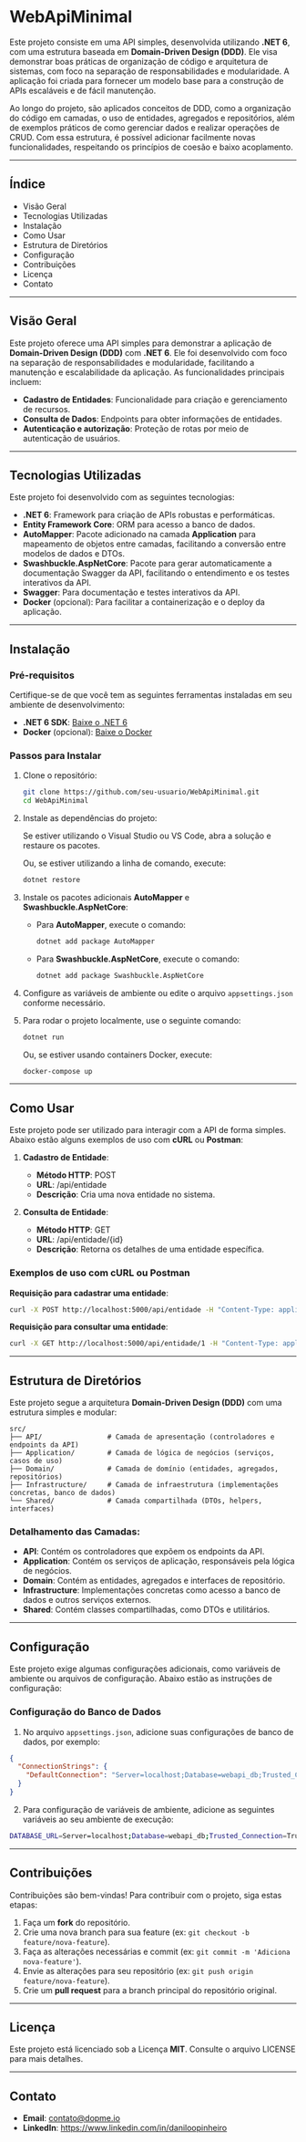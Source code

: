 # WebApiMinimal

Este projeto consiste em uma API simples, desenvolvida utilizando **.NET 6**, com uma estrutura baseada em **Domain-Driven Design (DDD)**. Ele visa demonstrar boas práticas de organização de código e arquitetura de sistemas, com foco na separação de responsabilidades e modularidade. A aplicação foi criada para fornecer um modelo base para a construção de APIs escaláveis e de fácil manutenção.

Ao longo do projeto, são aplicados conceitos de DDD, como a organização do código em camadas, o uso de entidades, agregados e repositórios, além de exemplos práticos de como gerenciar dados e realizar operações de CRUD. Com essa estrutura, é possível adicionar facilmente novas funcionalidades, respeitando os princípios de coesão e baixo acoplamento.

---

## Índice

- Visão Geral
- Tecnologias Utilizadas
- Instalação
- Como Usar
- Estrutura de Diretórios
- Configuração
- Contribuições
- Licença
- Contato

---

## Visão Geral

Este projeto oferece uma API simples para demonstrar a aplicação de **Domain-Driven Design (DDD)** com **.NET 6**. Ele foi desenvolvido com foco na separação de responsabilidades e modularidade, facilitando a manutenção e escalabilidade da aplicação. As funcionalidades principais incluem:

- **Cadastro de Entidades**: Funcionalidade para criação e gerenciamento de recursos.
- **Consulta de Dados**: Endpoints para obter informações de entidades.
- **Autenticação e autorização**: Proteção de rotas por meio de autenticação de usuários.

---

## Tecnologias Utilizadas

Este projeto foi desenvolvido com as seguintes tecnologias:

- **.NET 6**: Framework para criação de APIs robustas e performáticas.
- **Entity Framework Core**: ORM para acesso a banco de dados.
- **AutoMapper**: Pacote adicionado na camada **Application** para mapeamento de objetos entre camadas, facilitando a conversão entre modelos de dados e DTOs.
- **Swashbuckle.AspNetCore**: Pacote para gerar automaticamente a documentação Swagger da API, facilitando o entendimento e os testes interativos da API.
- **Swagger**: Para documentação e testes interativos da API.
- **Docker** (opcional): Para facilitar a containerização e o deploy da aplicação.

---

## Instalação

### Pré-requisitos

Certifique-se de que você tem as seguintes ferramentas instaladas em seu ambiente de desenvolvimento:

- **.NET 6 SDK**: [Baixe o .NET 6](https://dotnet.microsoft.com/download/dotnet/6.0)
- **Docker** (opcional): [Baixe o Docker](https://www.docker.com/get-started)

### Passos para Instalar

1. Clone o repositório:

   ```bash
   git clone https://github.com/seu-usuario/WebApiMinimal.git
   cd WebApiMinimal
   ```

2. Instale as dependências do projeto:

   Se estiver utilizando o Visual Studio ou VS Code, abra a solução e restaure os pacotes.

   Ou, se estiver utilizando a linha de comando, execute:

   ```bash
   dotnet restore
   ```

3. Instale os pacotes adicionais **AutoMapper** e **Swashbuckle.AspNetCore**:

   - Para **AutoMapper**, execute o comando:

     ```bash
     dotnet add package AutoMapper
     ```

   - Para **Swashbuckle.AspNetCore**, execute o comando:

     ```bash
     dotnet add package Swashbuckle.AspNetCore
     ```

4. Configure as variáveis de ambiente ou edite o arquivo `appsettings.json` conforme necessário.

5. Para rodar o projeto localmente, use o seguinte comando:

   ```bash
   dotnet run
   ```

   Ou, se estiver usando containers Docker, execute:

   ```bash
   docker-compose up
   ```

---

## Como Usar

Este projeto pode ser utilizado para interagir com a API de forma simples. Abaixo estão alguns exemplos de uso com **cURL** ou **Postman**:

1. **Cadastro de Entidade**:
   - **Método HTTP**: POST
   - **URL**: /api/entidade
   - **Descrição**: Cria uma nova entidade no sistema.

2. **Consulta de Entidade**:
   - **Método HTTP**: GET
   - **URL**: /api/entidade/{id}
   - **Descrição**: Retorna os detalhes de uma entidade específica.

### Exemplos de uso com cURL ou Postman

**Requisição para cadastrar uma entidade**:

```bash
curl -X POST http://localhost:5000/api/entidade -H "Content-Type: application/json" -d '{"nome": "Entidade Exemplo"}'
```

**Requisição para consultar uma entidade**:

```bash
curl -X GET http://localhost:5000/api/entidade/1 -H "Content-Type: application/json"
```

---

## Estrutura de Diretórios

Este projeto segue a arquitetura **Domain-Driven Design (DDD)** com uma estrutura simples e modular:

```
src/
├── API/                # Camada de apresentação (controladores e endpoints da API)
├── Application/        # Camada de lógica de negócios (serviços, casos de uso)
├── Domain/             # Camada de domínio (entidades, agregados, repositórios)
├── Infrastructure/     # Camada de infraestrutura (implementações concretas, banco de dados)
└── Shared/             # Camada compartilhada (DTOs, helpers, interfaces)

```

### Detalhamento das Camadas:

- **API**: Contém os controladores que expõem os endpoints da API.
- **Application**: Contém os serviços de aplicação, responsáveis pela lógica de negócios.
- **Domain**: Contém as entidades, agregados e interfaces de repositório.
- **Infrastructure**: Implementações concretas como acesso a banco de dados e outros serviços externos.
- **Shared**: Contém classes compartilhadas, como DTOs e utilitários.

---

## Configuração

Este projeto exige algumas configurações adicionais, como variáveis de ambiente ou arquivos de configuração. Abaixo estão as instruções de configuração:

### Configuração do Banco de Dados

1. No arquivo `appsettings.json`, adicione suas configurações de banco de dados, por exemplo:

```json
{
  "ConnectionStrings": {
    "DefaultConnection": "Server=localhost;Database=webapi_db;Trusted_Connection=True;"
  }
}
```

2. Para configuração de variáveis de ambiente, adicione as seguintes variáveis ao seu ambiente de execução:

```bash
DATABASE_URL=Server=localhost;Database=webapi_db;Trusted_Connection=True;
```

---

## Contribuições

Contribuições são bem-vindas! Para contribuir com o projeto, siga estas etapas:

1. Faça um **fork** do repositório.
2. Crie uma nova branch para sua feature (ex: `git checkout -b feature/nova-feature`).
3. Faça as alterações necessárias e commit (ex: `git commit -m 'Adiciona nova-feature'`).
4. Envie as alterações para seu repositório (ex: `git push origin feature/nova-feature`).
5. Crie um **pull request** para a branch principal do repositório original.

---

## Licença

Este projeto está licenciado sob a Licença **MIT**. Consulte o arquivo LICENSE para mais detalhes.

---

## Contato

- **Email**: contato@dopme.io
- **LinkedIn**: https://www.linkedin.com/in/daniloopinheiro
